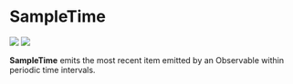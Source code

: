 # SampleTime

[![](../../../assets/godev.svg?raw=true)](https://pkg.go.dev/github.com/reactivego/rx/test/SampleTime?tab=doc)
[![](../../../assets/rx.svg?raw=true)](http://reactivex.io/documentation/operators/sample.html)

**SampleTime** emits the most recent item emitted by an Observable within periodic time intervals.
